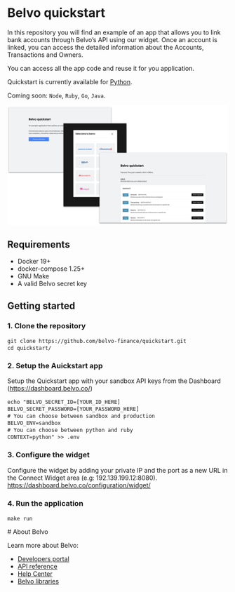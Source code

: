 # Belvo quickstart

In this repository you will find an example of an app that allows you to link bank accounts through Belvo’s API using our widget. Once an account is linked, you can access the detailed information about the Accounts, Transactions and Owners.

You can access all the app code and reuse it for you application.

Quickstart is currently available for [Python](https://github.com/belvo-finance/quickstart/tree/master/python). 

Coming soon: `Node`, `Ruby`, `Go`, `Java`.

![Belvo quickstart app](/assets/quickstart-screenshot.png)

## Requirements

* Docker 19+
* docker-compose 1.25+
* GNU Make
* A valid Belvo secret key

## Getting started

### 1. Clone the repository
```
git clone https://github.com/belvo-finance/quickstart.git
cd quickstart/
```

### 2. Setup the Auickstart app
Setup the Quickstart app with your sandbox API keys from the Dashboard (https://dashboard.belvo.co/)
```
echo "BELVO_SECRET_ID=[YOUR_ID_HERE]
BELVO_SECRET_PASSWORD=[YOUR_PASSWORD_HERE]
# You can choose between sandbox and production
BELVO_ENV=sandbox
# You can choose between python and ruby
CONTEXT=python" >> .env
```

### 3. Configure the widget
Configure the widget by adding your private IP and the port as a new URL in the Connect Widget area (e.g: 192.139.199.12:8080).
https://dashboard.belvo.co/configuration/widget/

### 4. Run the application

```
make run
```


# About Belvo

Learn more about Belvo: 
- [Developers portal](https://developers.belvo.co/)
- [API reference](https://docs.belvo.co/)
- [Help Center](https://support.belvo.co/hc/en-us)
- [Belvo libraries](https://github.com/belvo-finance/)
